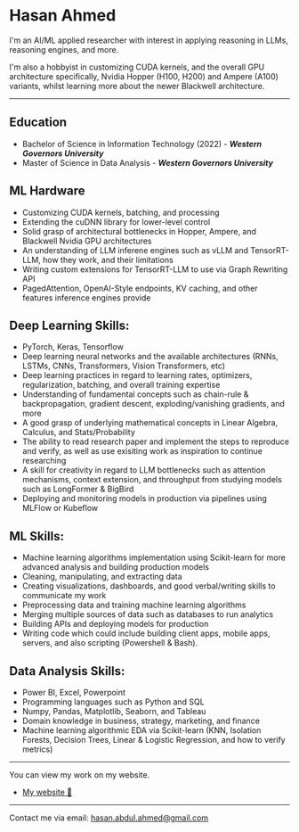# Hasan Ahmed

I'm an AI/ML applied researcher with interest in applying reasoning in LLMs, reasoning engines, and more.

I'm also a hobbyist in customizing CUDA kernels, and the overall GPU architecture specifically, Nvidia Hopper (H100, H200) and Ampere (A100) variants, whilst learning more about the newer Blackwell architecture.

<hr />

## Education
- Bachelor of Science in Information Technology (2022) - ***Western Governors University***
- Master of Science in Data Analysis -  ***Western Governors University***

## ML Hardware
- Customizing CUDA kernels, batching, and processing
- Extending the cuDNN library for lower-level control
- Solid grasp of architectural bottlenecks in Hopper, Ampere, and Blackwell Nvidia GPU architectures
- An understanding of LLM inferene engines such as vLLM and TensorRT-LLM, how they work, and their limitations
- Writing custom extensions for TensorRT-LLM to use via Graph Rewriting API
- PagedAttention, OpenAI-Style endpoints, KV caching, and other features inference engines provide

## Deep Learning Skills:
- PyTorch, Keras, Tensorflow
- Deep learning neural networks and the available architectures (RNNs, LSTMs, CNNs, Transformers, Vision Transformers, etc)
- Deep learning practices in regard to learning rates, optimizers, regularization, batching, and overall training expertise
- Understanding of fundamental concepts such as chain-rule & backpropagation, gradient descent, exploding/vanishing gradients, and more
- A good grasp of underlying mathematical concepts in Linear Algebra, Calculus, and Stats/Probability
- The ability to read research paper and implement the steps to reproduce and verify, as well as use exisiting work as inspiration to continue researching
- A skill for creativity in regard to LLM bottlenecks such as attention mechanisms, context extension, and throughput from studying models such as LongFormer & BigBird
- Deploying and monitoring models in production via pipelines using MLFlow or Kubeflow

## ML Skills:
- Machine learning algorithms implementation using Scikit-learn for more advanced analysis and building production models
- Cleaning, manipulating, and extracting data
- Creating visualizations, dashboards, and good verbal/writing skills to communicate my work
- Preprocessing data and training machine learning algorithms 
- Merging multiple sources of data such as databases to run analytics
- Building APIs and deploying models for production
- Writing code which could include building client apps, mobile apps, servers, and also scripting (Powershell & Bash).
  
## Data Analysis Skills:
- Power BI, Excel, Powerpoint
- Programming languages such as Python and SQL
- Numpy, Pandas, Matplotlib, Seaborn, and Tableau
- Domain knowledge in business, strategy, marketing, and finance
- Machine learning algorithmic EDA via Scikit-learn (KNN, Isolation Forests, Decision Trees, Linear & Logistic Regression, and how to verify metrics)

<hr />

You can view my work on my website.
- [My website 🔗](https://hahmed2.vercel.app)

<hr />

Contact me via email: hasan.abdul.ahmed@gmail.com
